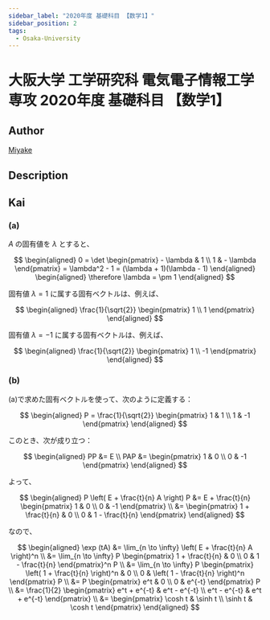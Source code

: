 ```yaml
---
sidebar_label: "2020年度 基礎科目 【数学1】"
sidebar_position: 2
tags:
  - Osaka-University
---
```

# 大阪大学 工学研究科 電気電子情報工学専攻 2020年度 基礎科目 【数学1】

## **Author**
[Miyake](https://miyake.github.io/exams/index.html)

## **Description**

## **Kai**
### (a)
$A$ の固有値を $\lambda$ とすると、

$$
\begin{aligned}
0
= \det \begin{pmatrix} - \lambda & 1 \\ 1 & - \lambda \end{pmatrix}
= \lambda^2 - 1
= (\lambda + 1)(\lambda - 1)
\end{aligned}
\begin{aligned}
\therefore
\lambda = \pm 1
\end{aligned}
$$

固有値 $\lambda = 1$ に属する固有ベクトルは、例えば、

$$
\begin{aligned}
\frac{1}{\sqrt{2}}
\begin{pmatrix} 1 \\ 1 \end{pmatrix}
\end{aligned}
$$

固有値 $\lambda = -1$ に属する固有ベクトルは、例えば、

$$
\begin{aligned}
\frac{1}{\sqrt{2}}
\begin{pmatrix} 1 \\ -1 \end{pmatrix}
\end{aligned}
$$

### (b)
(a)で求めた固有ベクトルを使って、次のように定義する：

$$
\begin{aligned}
P = \frac{1}{\sqrt{2}} \begin{pmatrix} 1 & 1 \\ 1 & -1 \end{pmatrix}
\end{aligned}
$$

このとき、次が成り立つ：

$$
\begin{aligned}
PP &= E
\\
PAP &= \begin{pmatrix} 1 & 0 \\ 0 & -1 \end{pmatrix}
\end{aligned}
$$

よって、

$$
\begin{aligned}
P \left( E + \frac{t}{n} A \right) P
&= E + \frac{t}{n} \begin{pmatrix} 1 & 0 \\ 0 & -1 \end{pmatrix}
\\
&= \begin{pmatrix} 1 + \frac{t}{n} & 0 \\ 0 & 1 - \frac{t}{n} \end{pmatrix}
\end{aligned}
$$

なので、

$$
\begin{aligned}
\exp (tA)
&= \lim_{n \to \infty} \left( E + \frac{t}{n} A \right)^n
\\
&= \lim_{n \to \infty} P \begin{pmatrix} 1 + \frac{t}{n} & 0 \\ 0 & 1 - \frac{t}{n} \end{pmatrix}^n P
\\
&= \lim_{n \to \infty} P \begin{pmatrix} \left( 1 + \frac{t}{n} \right)^n & 0 \\ 0 & \left( 1 - \frac{t}{n} \right)^n \end{pmatrix} P
\\
&= P \begin{pmatrix} e^t & 0 \\ 0 & e^{-t} \end{pmatrix} P
\\
&= \frac{1}{2} \begin{pmatrix} e^t + e^{-t} & e^t - e^{-t} \\ e^t - e^{-t} & e^t + e^{-t} \end{pmatrix}
\\
&= \begin{pmatrix} \cosh t & \sinh t \\ \sinh t & \cosh t \end{pmatrix}
\end{aligned}
$$
